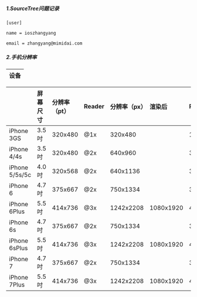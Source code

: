 ##### 1.SourceTree问题记录

`[user]`

`name = ioszhangyang`

`email = zhangyang@mimidai.com`

##### 2.手机分辨率

| 设备 |
| :--- |


|  | 屏幕尺寸 | 分辨率（pt） | Reader | 分辨率（px） | 渲染后 | PPI |
| :--- | :--- | :--- | :--- | :--- | :--- | :--- |
| iPhone 3GS | 3.5吋 | 320x480 | @1x | 320x480 |  | 163 |
| iPhone 4/4s | 3.5吋 | 320x480 | @2x | 640x960 |  | 330 |
| iPhone 5/5s/5c | 4.0吋 | 320x568 | @2x | 640x1136 |  | 326 |
| iPhone 6 | 4.7吋 | 375x667 | @2x | 750x1334 |  | 326 |
| iPhone 6Plus | 5.5吋 | 414x736 | @3x | 1242x2208 | 1080x1920 | 401 |
| iPhone 6s | 4.7吋 | 375x667 | @2x | 750x1334 |  | 326 |
| iPhone 6sPlus | 5.5吋 | 414x736 | @3x | 1242x2208 | 1080x1920 | 401 |
| iPhone 7 | 4.7吋 | 375x667 | @2x | 750x1334 |  | 326 |
| iPhone 7Plus | 5.5吋 | 414x736 | @3x | 1242x2208 | 1080x1920 | 401 |

  



